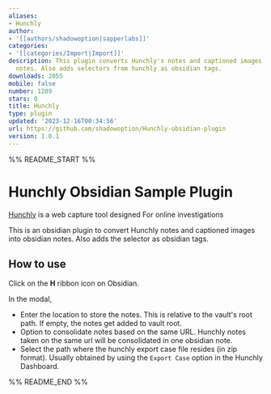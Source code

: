 ```yaml
---
aliases:
- Hunchly
author:
- '[[authors/shadowoption|sapperlabs]]'
categories:
- '[[categories/Import|Import]]'
description: This plugin converts Hunchly's notes and captioned images into obsidian
  notes. Also adds selectors from hunchly as obsidian tags.
downloads: 2055
mobile: false
number: 1289
stars: 0
title: Hunchly
type: plugin
updated: '2023-12-16T00:34:56'
url: https://github.com/shadowoption/Hunchly-obsidian-plugin
version: 1.0.1
---
```


%% README_START %%

# Hunchly Obsidian Sample Plugin

[Hunchly](https://www.hunch.ly) is a web capture tool designed For online investigations

This is an obsidian plugin to convert Hunchly notes and captioned images into obsidian notes. Also adds the selector as obsidian tags.

## How to use

Click on the **H** ribbon icon on Obsidian.

In the modal,
- Enter the location to store the notes.  This is relative to the vault's root path.  If empty, the notes get added to vault root.
- Option to consolidate notes based on the same URL.  Hunchly notes taken on the same url will be consolidated in one obsidian note.
- Select the path where the hunchly export case file resides (in zip format).  Usually obtained by using the `Export Case` option in the Hunchly Dashboard.


%% README_END %%